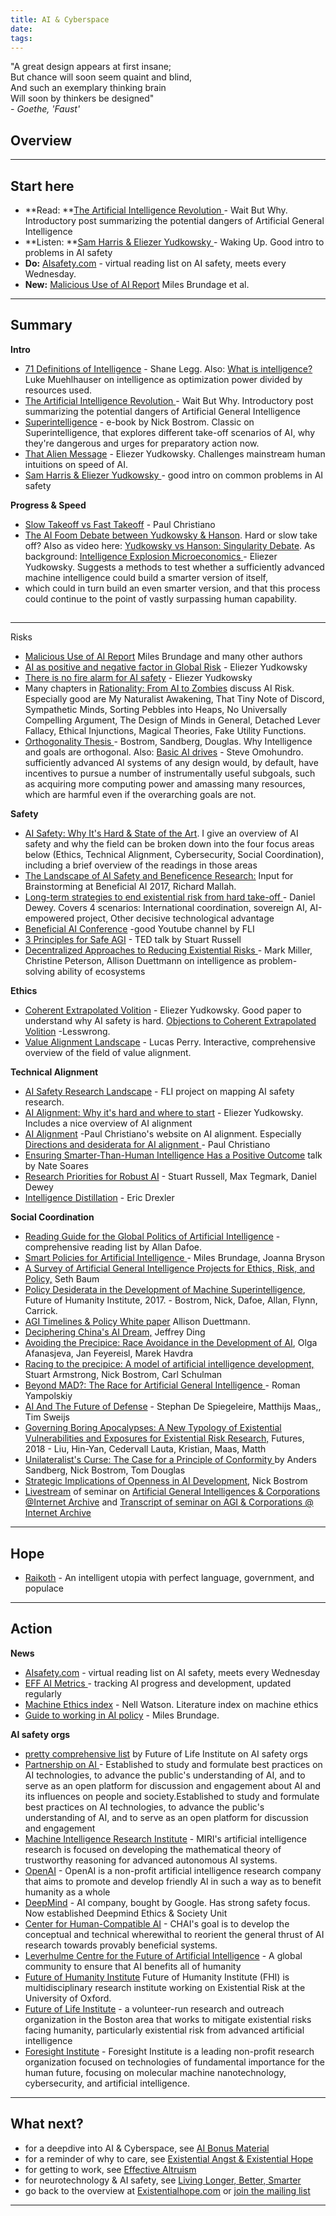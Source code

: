 ```yaml
---
title: AI & Cyberspace
date:
tags:
---
```




"A great design appears at first insane; \
But chance will soon seem quaint and blind, \
And such an exemplary thinking brain \
Will soon by thinkers be designed" \
_- Goethe, 'Faust'_


## Overview



---



## Start here



*   **Read: **[The Artificial Intelligence Revolution ](https://waitbutwhy.com/2015/01/artificial-intelligence-revolution-2.html)-  Wait But Why. Introductory post summarizing the potential dangers of Artificial General Intelligence  
*   **Listen: **[Sam Harris & Eliezer Yudkowsky ](https://www.youtube.com/watch?v=AaNLX71Hl88&t=6011s)- Waking Up. Good intro to problems in AI safety
*   **Do:** [AIsafety.com](http://aisafety.com/) - virtual reading list on AI safety, meets every Wednesday.
*   **New:** [Malicious Use of AI Report](https://img1.wsimg.com/blobby/go/3d82daa4-97fe-4096-9c6b-376b92c619de/downloads/1c6q2kc4v_50335.pdf) Miles Brundage et al.



---



## Summary 

**Intro**



*   [71 Definitions of Intelligence](http://www.calculemus.org/lect/08szt-intel/materialy/Definitions%20of%20Intelligence.html) - Shane Legg. Also: [What is intelligence?](https://intelligence.org/2013/06/19/what-is-intelligence-2/) Luke Muehlhauser on intelligence as optimization power divided by resources used. 
*   [The Artificial Intelligence Revolution ](https://waitbutwhy.com/2015/01/artificial-intelligence-revolution-2.html)-  Wait But Why. Introductory post summarizing the potential dangers of Artificial General Intelligence  
*   [Superintelligence](https://www.amazon.de/Superintelligence-Dangers-Strategies-Nick-Bostrom/dp/0199678111) - e-book by Nick Bostrom. Classic on Superintelligence, that explores different take-off scenarios of AI, why they're dangerous and urges for preparatory action now.
*   [That Alien Message](http://lesswrong.com/lw/qk/that_alien_message/) - Eliezer Yudkowsky. Challenges mainstream human intuitions on speed of AI.
*   [Sam Harris & Eliezer Yudkowsky ](https://www.youtube.com/watch?v=AaNLX71Hl88&t=6011s)- good intro on common problems in AI safety

**Progress & Speed**



*   [Slow Takeoff vs Fast Takeoff](https://sideways-view.com/2018/02/24/takeoff-speeds/) - Paul Christiano
*   [The AI Foom Debate between Yudkowsky & Hanson](https://wiki.lesswrong.com/wiki/The_Hanson-Yudkowsky_AI-Foom_Debate). Hard or slow take off? Also as video here: [Yudkowsky vs Hanson: Singularity Debate](https://www.youtube.com/watch?v=TuXl-iidnFY). As background: [Intelligence Explosion Microeconomics ](https://intelligence.org/files/IEM.pdf)- Eliezer Yudkowsky. Suggests a methods to test whether a sufficiently advanced machine intelligence could build a smarter version of itself, 
*   which could in turn build an even smarter version, and that this process could continue to the point of vastly surpassing human capability.


## 

---
Risks 



*   [Malicious Use of AI Report](https://img1.wsimg.com/blobby/go/3d82daa4-97fe-4096-9c6b-376b92c619de/downloads/1c6q2kc4v_50335.pdf) Miles Brundage and many other authors
*   [AI as positive and negative factor in Global Risk](http://conferences.asucollegeoflaw.com/sciencepublicsphere/files/2014/02/intelligence.org_files_AIPosNegFactor.pdf) - Eliezer Yudkowsky
*   [There is no fire alarm for AI safety](https://intelligence.org/2017/10/13/fire-alarm/) - Eliezer Yudkowsky
*   Many chapters in [Rationality: From AI to Zombies](https://intelligence.org/rationality-ai-zombies/) discuss AI Risk. Especially good are My Naturalist Awakening, That Tiny Note of Discord, Sympathetic Minds, Sorting Pebbles into Heaps, No Universally Compelling Argument, The Design of Minds in General, Detached Lever Fallacy, Ethical Injunctions, Magical Theories, Fake Utility Functions. 
*   [Orthogonality Thesis ](https://wiki.lesswrong.com/wiki/Orthogonality_thesis)- Bostrom, Sandberg, Douglas. Why Intelligence and goals are orthogonal. Also: [Basic AI drives](https://selfawaresystems.files.wordpress.com/2008/01/ai_drives_final.pdf) - Steve Omohundro. sufficiently advanced AI systems of any design would, by default, have incentives to pursue a number of instrumentally useful subgoals, such as acquiring more computing power and amassing many resources, which are harmful even if the overarching goals are not.

**Safety**



*   [AI Safety: Why It's Hard & State of the Art](http://bit.ly/aiphilosophy). I give an overview of AI safety and why the field can be broken down into the four focus areas below (Ethics, Technical Alignment, Cybersecurity, Social Coordination), including a brief overview of the readings in those areas
*   [The Landscape of AI Safety and Beneficence Research:](https://futureoflife.org/landscape/ResearchLandscapeExtended.pdf) Input for Brainstorming at Beneficial AI 2017, Richard Mallah.
*   [Long-term strategies to end existential risk from hard take-off ]( http://www.danieldewey.net/fast-takeoff-strategies.html)- Daniel Dewey. Covers 4 scenarios: International coordination, sovereign AI, AI-empowered project, Other decisive technological advantage
*   [Beneficial AI Conference](https://www.youtube.com/watch?v=h0962biiZa4&list=PLpxRpA6hBNrwA8DlvNyIOO9B97wADE1tr) -good Youtube channel by FLI
*   [3 Principles for Safe AGI](https://www.ted.com/talks/stuart_russell_3_principles_for_creating_safer_ai) - TED talk by Stuart Russell
*   [Decentralized Approaches to Reducing Existential Risks ](https://foresight.org/publications/AGI-Timeframes&PolicyWhitePaper.pdf)- Mark Miller, Christine Peterson, Allison Duettmann on intelligence as problem-solving ability of ecosystems 

**Ethics**



*   [Coherent Extrapolated Volition](https://wiki.lesswrong.com/wiki/Coherent_Extrapolated_Volition) - Eliezer Yudkowsky. Good paper to understand why AI safety is hard. [Objections to Coherent Extrapolated Volition](http://lesswrong.com/lw/8iy/objections_to_coherent_extrapolated_volition/) -Lesswrong. 
*   [Value Alignment Landscape](https://futureoflife.org/valuealignmentmap/) - Lucas Perry. Interactive, comprehensive overview of the field of value alignment. 

**Technical Alignment**



*   [AI Safety Research Landscape](https://futureoflife.org/landscape/) - FLI project on mapping AI safety research.
*   [AI Alignment: Why it's hard and where to start](https://intelligence.org/2016/12/28/ai-alignment-why-its-hard-and-where-to-start/) - Eliezer Yudkowsky. Includes a nice overview of AI alignment 
*   [AI Alignment](https://ai-alignment.com/) -Paul Christiano's website on AI alignment. Especially [Directions and desiderata for AI alignment ](https://ai-alignment.com/directions-and-desiderata-for-ai-control-b60fca0da8f4)- Paul Christiano
*   [Ensuring Smarter-Than-Human Intelligence Has a Positive Outcome](https://intelligence.org/2017/04/12/ensuring/) talk by Nate Soares
*   [Research Priorities for Robust AI](https://futureoflife.org/data/documents/research_priorities.pdf) - Stuart Russell, Max Tegmark, Daniel Dewey 
*   [Intelligence Distillation](http://www.fhi.ox.ac.uk/wp-content/uploads/MDL-Intelligence-Distillation-for-safe-superintelligent-problem-solving1.pdf) - Eric Drexler

**Social Coordination**



*   [Reading Guide for the Global Politics of Artificial Intelligence](http://www.allandafoe.com/aireadings) - comprehensive reading list by Allan Dafoe.
*   [Smart Policies for Artificial Intelligence ](https://arxiv.org/pdf/1608.08196.pdf)- Miles Brundage, Joanna Bryson
*   [A Survey of Artificial General Intelligence Projects for Ethics, Risk, and Policy,](https://poseidon01.ssrn.com/delivery.php?ID=188070086031106064070091006092107110004011091052061061010086120126026068086007097119037011125063116000098101025073082100028104020075007033072006090115086113078025103006065034067014091072064121070083092118108098121103000124011116091107071102114020073116&EXT=pdf) Seth Baum
*   [Policy Desiderata in the Development of Machine Superintelligence](http://www.nickbostrom.com/papers/aipolicy.pdf), Future of Humanity Institute, 2017.	- Bostrom, Nick, Dafoe, Allan, Flynn, Carrick.
*   [AGI Timelines & Policy White paper](https://foresight.org/publications/AGI-Timeframes&PolicyWhitePaper.pdf) Allison Duettmann.
*   [Deciphering China's AI Dream,](https://www.fhi.ox.ac.uk/wp-content/uploads/Deciphering_Chinas_AI-Dream.pdf) Jeffrey Ding 
*   [Avoiding the Precipice: Race Avoidance in the Development of AI](https://medium.com/ai-roadmap-institute/avoiding-the-precipice-db720a805190), Olga Afanasjeva, Jan Feyereisl, Marek Havdra
*   [Racing to the precipice: A model of artificial intelligence development,](https://link.springer.com/article/10.1007/s00146-015-0590-y) Stuart Armstrong, Nick Bostrom, Carl Schulman	
*   [Beyond MAD?: The Race for Artificial General Intelligence ](https://www.itu.int/en/journal/001/Documents/itu2018-9.pdf)- Roman Yampolskiy	
*   [AI And The Future of Defense](https://hcss.nl/sites/default/files/files/reports/Artificial%20Intelligence%20and%20the%20Future%20of%20Defense.pdf) - Stephan De Spiegeleire, Matthijs Maas,, Tim Sweijs
*   [Governing Boring Apocalypses: A New Typology of Existential Vulnerabilities and Exposures for Existential Risk Research,](https://www.researchgate.net/publication/324688255_Governing_Boring_Apocalypses_A_New_Typology_of_Existential_Vulnerabilities_and_Exposures_for_Existential_Risk_Research) Futures, 2018 - Liu, Hin-Yan, Cedervall Lauta, Kristian, Maas, Matth
*   [Unilateralist's Curse: The Case for a Principle of Conformity ](https://nickbostrom.com/papers/unilateralist.pdf)by Anders Sandberg, Nick Bostrom, Tom Douglas
*   [Strategic Implications of Openness in AI Development](https://nickbostrom.com/papers/openness.pdf), Nick Bostrom	
*   [Livestream](https://www.youtube.com/channel/UCFa_X02QhJnP0FNpFAKyRRg) of seminar on [Artificial General Intelligences & Corporations @Internet Archive](https://www.eventbrite.com/e/artificial-general-intelligences-corporations-internet-archive-tickets-44418800829)  and [Transcript of seminar on AGI & Corporations @ Internet Archive](https://drive.google.com/file/d/1LSICJUGV838zYmcYri1tZoDmf2O3y4g7/view?usp=sharing)



---



## Hope 



*   [Raikoth](http://slatestarcodex.com/2013/05/06/raikoth-laws-language-and-society/) - An intelligent utopia with perfect language, government, and populace



---



## Action 

**News**



*   [AIsafety.com](http://aisafety.com/) - virtual reading list on AI safety, meets every Wednesday
*   [EFF AI Metrics ]( https://www.eff.org/ai/metrics)- tracking AI progress and development, updated regularly
*   [Machine Ethics index](https://drive.google.com/drive/folders/0B9lGiATYM7jhYWVMTURZM2hXcVk) - Nell Watson. Literature index on machine ethics
*   [Guide to working in AI policy](https://80000hours.org/articles/ai-policy-guide/) - Miles Brundage.

**AI safety orgs**



*   [pretty comprehensive list](https://futureoflife.org/background/benefits-risks-of-artificial-intelligence/) by Future of Life Institute on AI safety orgs
*   [Partnership on AI ](https://www.partnershiponai.org/)- Established to study and formulate best practices on AI technologies, to advance the public's understanding of AI, and to serve as an open platform for discussion and engagement about AI and its influences on people and society.Established to study and formulate best practices on AI technologies, to advance the public's understanding of AI, and to serve as an open platform for discussion and engagement
*   [Machine Intelligence Research Institute](https://intelligence.org/) - MIRI's artificial intelligence research is focused on developing the mathematical theory of trustworthy reasoning for advanced autonomous AI systems.
*   [OpenAI](http://openai.com/) - OpenAI is a non-profit artificial intelligence research company that aims to promote and develop friendly AI in such a way as to benefit humanity as a whole
*   [DeepMind](https://deepmind.com/) - AI company, bought by Google. Has strong safety focus. Now established Deepmind Ethics & Society Unit
*   [Center for Human-Compatible AI](http://humancompatible.ai/) - CHAI's goal is to develop the conceptual and technical wherewithal to reorient the general thrust of AI research towards provably beneficial systems.
*   [Leverhulme Centre for the Future of Artificial Intelligence](http://lcfi.ac.uk/) - A global community to ensure that AI benefits all of humanity
*   [Future of Humanity Institute](https://www.fhi.ox.ac.uk/) Future of Humanity Institute (FHI) is multidisciplinary research institute working on Existential Risk at the University of Oxford.
*   [Future of Life Institute](https://futureoflife.org/) - a volunteer-run research and outreach organization in the Boston area that works to mitigate existential risks facing humanity, particularly existential risk from advanced artificial intelligence
*   [Foresight Institute](https://foresight.org/) - Foresight Institute is a leading non-profit research organization focused on technologies of fundamental importance for the human future, focusing on molecular machine nanotechnology, cybersecurity, and artificial intelligence.



---



## What next? 



*   for a deepdive into AI & Cyberspace, see [AI Bonus Material ](https://docs.google.com/document/d/16Uuu395XkuIDLPMA8MNjEuCAvb5o227V3_h5wHBi7-Q/edit#heading=h.3o3ghr1p817)
*   for a reminder of why to care, see [Existential Angst & Existential Hope](https://docs.google.com/document/d/1R_8EILI3OSVijlavnafaM9nYIyv977SZVJDDDfsXk6M/edit)
*   for getting to work, see [Effective Altruism](https://docs.google.com/document/d/1dVmQw5eT6AeQIT9pTK3Eboebv_QwixRAruiESjCgaPI/edit#)
*   for neurotechnology & AI safety, see [Living Longer, Better, Smarter](https://docs.google.com/document/d/1gyU4NBubq4MQZLbY_gMalW9TsZNWaEloChtDENw97KA/edit#)
*   go back to the overview at [Existentialhope.com](https://www.existentialhope.com/) or [join the mailing list](https://docs.google.com/forms/d/e/1FAIpQLSfn8JG1uGXDZyKIthvWs_di6kFJJvMa0Py7rky7gguTZhEz4g/viewform) 



---

